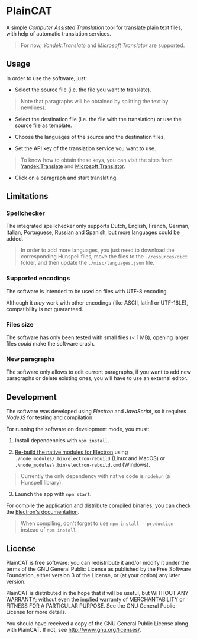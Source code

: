 PlainCAT
========

A simple _Computer Assisted Translation_ tool for translate plain text files,
with help of automatic translation services.

> For now, *Yandek.Translate* and *Microsoft Translator* are supported.


Usage
-----

In order to use the software, just:

 * Select the source file (i.e. the file you want to translate).

 > Note that paragraphs will be obtained by splitting the text by newlines).

 * Select the destination file (i.e. the file with the translation) or use the source file as template. 

 * Choose the languages of the source and the destination files.

 * Set the API key of the translation service you want to use.

 > To know how to obtain these keys, you can visit the sites from
 [Yandek.Translate](https://tech.yandex.com/translate/)
 and [Microsoft Translator](https://www.microsoft.com/en-us/translator/translatorapi.aspx).

 * Click on a paragraph and start translating.


Limitations
-----------

### Spellchecker

The integrated spellchecker only supports Dutch, English, French, German, Italian, Portuguese, Russian and Spanish, but more languages could be added.

> In order to add more languages, you just need to download the corresponding Hunspell files, move the files to the `./resources/dict` folder, and then update the `./misc/languages.json` file.

### Supported encodings

The software is intended to be used on files with UTF-8 encoding.

Although it _may_ work with other encodings (like ASCII, latin1 or UTF-16LE), compatibility is not guaranteed.

### Files size

The software has only been tested with small files (< 1 MB), opening larger files _could_ make the software crash.

### New paragraphs

The software only allows to edit current paragraphs, if you want to add new paragraphs or delete existing ones, you will have to use an external editor.


Development
-----------

The software was developed using *Electron* and *JavaScript*, so it requires *NodeJS* for testing and compilation.

For running the software on development mode, you must: 

 1. Install dependencies with `npm install`.

 2. [Re-build the native modules for Electron](https://electronjs.org/docs/tutorial/using-native-node-modules) using `./node_modules/.bin/electron-rebuild` (Linux and MacOS) or `.\node_modules\.bin\electron-rebuild.cmd` (Windows).

 > Currently the only dependency with native code is `nodehun` (a Hunspell library).

 3. Launch the app with `npm start`.

For compile the application and distribute compiled binaries, you can check the [Electron's documentation](https://electronjs.org/docs/tutorial/application-distribution).

> When compiling, don't forget to use `npm install --production` instead of `npm install`

License
-------

PlainCAT is free software: you can redistribute it and/or modify
it under the terms of the GNU General Public License as published by
the Free Software Foundation, either version 3 of the License, or
(at your option) any later version.

PlainCAT is distributed in the hope that it will be useful,
but WITHOUT ANY WARRANTY; without even the implied warranty of
MERCHANTABILITY or FITNESS FOR A PARTICULAR PURPOSE.  See the
GNU General Public License for more details.

You should have received a copy of the GNU General Public License
along with PlainCAT. If not, see <http://www.gnu.org/licenses/>.
